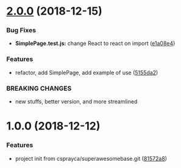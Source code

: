 # [2.0.0](https://github.com/csprayca/superawesomesimplelandingpage/compare/v1.0.0...v2.0.0) (2018-12-15)


### Bug Fixes

* **SimplePage.test.js:** change React to react on import ([e1a08e4](https://github.com/csprayca/superawesomesimplelandingpage/commit/e1a08e4))


### Features

* refactor, add SimplePage, add example of use ([5155da2](https://github.com/csprayca/superawesomesimplelandingpage/commit/5155da2))


### BREAKING CHANGES

* new stuffs, better version, and more streamlined

# 1.0.0 (2018-12-12)


### Features

* project init from csprayca/superawesomebase.git ([81572a8](https://github.com/csprayca/superawesomesimplelandingpage/commit/81572a8))
